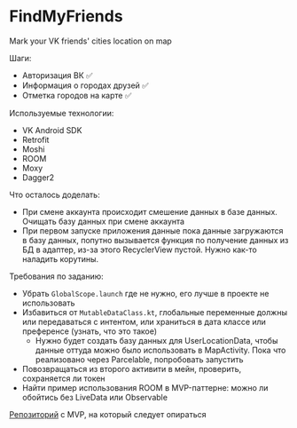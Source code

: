 # FindMyFriends
Mark your VK friends' cities location on map

Шаги:
* Авторизация ВК :white_check_mark:
* Информация о городах друзей :white_check_mark:
* Отметка городов на карте :white_check_mark:

Используемые технологии:
* VK Android SDK
* Retrofit
* Moshi
* ROOM
* Moxy
* Dagger2

Что осталось доделать:
* При смене аккаунта происходит смешение данных в базе данных. Очищать базу данных при смене аккаунта
* При первом запуске приложения данные пока данные загружаются в базу данных, попутно вызывается функция по получение данных из БД в адаптер, из-за этого RecyclerView пустой. Нужно как-то наладить корутины.

Требования по заданию:
* Убрать `GlobalScope.launch` где не нужно, его лучше в проекте не использовать
* Избавиться от `MutableDataClass.kt`, глобальные переменные должны или передаваться с интентом, или храниться в дата классе или преференсе (узнать, что это такое)
  * Нужно будет создать базу данных для UserLocationData, чтобы данные оттуда можно было использовать в MapActivity. Пока что реализовано через Parcelable, попробовать запустить
* Повозвращаться из второго активити в мейн, проверить, сохраняется ли токен
* Найти пример использования ROOM в MVP-паттерне: можно ли обойтись без LiveData или Observable

[Репозиторий](https://github.com/KostiaLeo/moxy-dagger2-rxjava) с MVP, на который следует опираться
